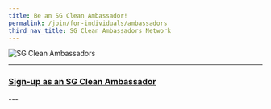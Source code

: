 ```yaml
---
title: Be an SG Clean Ambassador!
permalink: /join/for-individuals/ambassadors
third_nav_title: SG Clean Ambassadors Network
---
```


![SG Clean Ambassadors](/images/volunteer.jpg)

---

### [Sign-up as an SG Clean Ambassador](https://go.gov.sg/rz3cer) <br>

--- <br>
